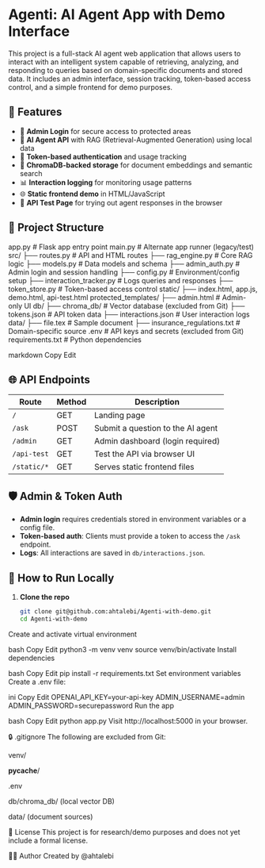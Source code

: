 # Agenti: AI Agent App with Demo Interface

This project is a full-stack AI agent web application that allows users to interact with an intelligent system capable of retrieving, analyzing, and responding to queries based on domain-specific documents and stored data. It includes an admin interface, session tracking, token-based access control, and a simple frontend for demo purposes.

## 🚀 Features

- 🔐 **Admin Login** for secure access to protected areas  
- 🤖 **AI Agent API** with RAG (Retrieval-Augmented Generation) using local data  
- 🧠 **Token-based authentication** and usage tracking  
- 💾 **ChromaDB-backed storage** for document embeddings and semantic search  
- 📊 **Interaction logging** for monitoring usage patterns  
- 🌐 **Static frontend demo** in HTML/JavaScript  
- 🧪 **API Test Page** for trying out agent responses in the browser  

## 📁 Project Structure

app.py # Flask app entry point
main.py # Alternate app runner (legacy/test)
src/
├── routes.py # API and HTML routes
├── rag_engine.py # Core RAG logic
├── models.py # Data models and schema
├── admin_auth.py # Admin login and session handling
├── config.py # Environment/config setup
├── interaction_tracker.py # Logs queries and responses
├── token_store.py # Token-based access control
static/
├── index.html, app.js, demo.html, api-test.html
protected_templates/
├── admin.html # Admin-only UI
db/
├── chroma_db/ # Vector database (excluded from Git)
├── tokens.json # API token data
├── interactions.json # User interaction logs
data/
├── file.tex # Sample document
├── insurance_regulations.txt # Domain-specific source
.env # API keys and secrets (excluded from Git)
requirements.txt # Python dependencies

markdown
Copy
Edit

## 🌐 API Endpoints

| Route         | Method | Description                           |
|---------------|--------|---------------------------------------|
| `/`           | GET    | Landing page                          |
| `/ask`        | POST   | Submit a question to the AI agent     |
| `/admin`      | GET    | Admin dashboard (login required)      |
| `/api-test`   | GET    | Test the API via browser UI           |
| `/static/*`   | GET    | Serves static frontend files          |

## 🛡️ Admin & Token Auth

- **Admin login** requires credentials stored in environment variables or a config file.
- **Token-based auth**: Clients must provide a token to access the `/ask` endpoint.
- **Logs**: All interactions are saved in `db/interactions.json`.

## 🧪 How to Run Locally

1. **Clone the repo**
   ```bash
   git clone git@github.com:ahtalebi/Agenti-with-demo.git
   cd Agenti-with-demo
Create and activate virtual environment

bash
Copy
Edit
python3 -m venv venv
source venv/bin/activate
Install dependencies

bash
Copy
Edit
pip install -r requirements.txt
Set environment variables
Create a .env file:

ini
Copy
Edit
OPENAI_API_KEY=your-api-key
ADMIN_USERNAME=admin
ADMIN_PASSWORD=securepassword
Run the app

bash
Copy
Edit
python app.py
Visit http://localhost:5000 in your browser.

🔒 .gitignore
The following are excluded from Git:

venv/

__pycache__/

.env

db/chroma_db/ (local vector DB)

data/ (document sources)

📄 License
This project is for research/demo purposes and does not yet include a formal license.

🙋‍♂️ Author
Created by @ahtalebi
